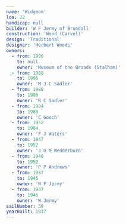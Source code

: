 ```yaml
---
name: 'Widgeon'
loa: 22
handicap: null
builder: 'W F Jermy of Brundall'
construction: 'Wood (Carvel)'
design: 'Traditional'
designer: 'Herbert Woods'
owners:
  - from: 1996
    to: null
    owner: 'Museum of the Broads (Stalham)'
  - from: 1988
    to: 1996
    owner: 'M J C Sadler'
  - from: 1988
    to: 1996
    owner: 'R C Sadler'
  - from: 1984
    to: 1988
    owner: 'C Gooch'
  - from: 1952
    to: 1984
    owner: 'F J Waters'
  - from: 1947
    to: 1952
    owner: 'J O M Wedderburn'
  - from: 1946
    to: 1952
    owner: 'P P Andrews'
  - from: 1937
    to: 1946
    owner: 'W F Jermy'
  - from: 1937
    to: 1946
    owner: 'W Jermy'
sailNumber: 39
yearBuilt: 1937
---
```

